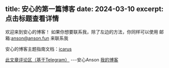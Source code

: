 title: 安心的第一篇博客
date: 2024-03-10
excerpt: 点击标题查看详情
---
欢迎来到安心的博客！
如果你想要联系我，除了左边的方法，你同样可以使用
邮箱:anson@anson.fun
来联系我

安心的博客主题指南文档：[icarus](https://ppoffice.github.io/hexo-theme-icarus/)

[此文章评论区（基于Telegram）](https://t.me/Ansons_blog/5)
---安心Anson [我的博客](b2.ognn.top)